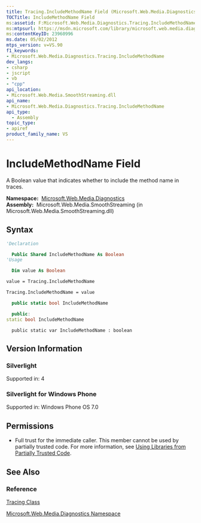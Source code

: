 ```yaml
---
title: Tracing.IncludeMethodName Field (Microsoft.Web.Media.Diagnostics)
TOCTitle: IncludeMethodName Field
ms:assetid: F:Microsoft.Web.Media.Diagnostics.Tracing.IncludeMethodName
ms:mtpsurl: https://msdn.microsoft.com/library/microsoft.web.media.diagnostics.tracing.includemethodname(v=VS.90)
ms:contentKeyID: 23960996
ms.date: 05/02/2012
mtps_version: v=VS.90
f1_keywords:
- Microsoft.Web.Media.Diagnostics.Tracing.IncludeMethodName
dev_langs:
- csharp
- jscript
- vb
- "cpp"
api_location:
- Microsoft.Web.Media.SmoothStreaming.dll
api_name:
- Microsoft.Web.Media.Diagnostics.Tracing.IncludeMethodName
api_type:
  - Assembly
topic_type:
- apiref
product_family_name: VS
---
```


# IncludeMethodName Field

A Boolean value that indicates whether to include the method name in traces.

**Namespace:**  [Microsoft.Web.Media.Diagnostics](microsoft-web-media-diagnostics-namespace_1.md)  
**Assembly:**  Microsoft.Web.Media.SmoothStreaming (in Microsoft.Web.Media.SmoothStreaming.dll)

## Syntax

```vb
'Declaration

  Public Shared IncludeMethodName As Boolean
'Usage

  Dim value As Boolean

value = Tracing.IncludeMethodName

Tracing.IncludeMethodName = value
```

```csharp
  public static bool IncludeMethodName
```

```cpp
  public:
static bool IncludeMethodName
```

```jscript
  public static var IncludeMethodName : boolean
```

## Version Information

### Silverlight

Supported in: 4  

### Silverlight for Windows Phone

Supported in: Windows Phone OS 7.0  

## Permissions

  - Full trust for the immediate caller. This member cannot be used by partially trusted code. For more information, see [Using Libraries from Partially Trusted Code](https://msdn.microsoft.com/library/8skskf63).

## See Also

### Reference

[Tracing Class](tracing-class-microsoft-web-media-diagnostics_1.md)

[Microsoft.Web.Media.Diagnostics Namespace](microsoft-web-media-diagnostics-namespace_1.md)

